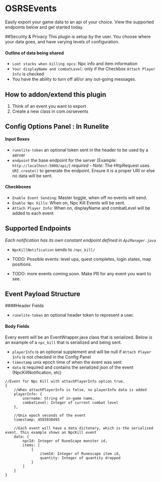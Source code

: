 # OSRSEvents
Easily export your game data to an api of your choice. View the supported endpoints below and get started today.

##Security & Privacy
This plugin is setup by the user. You choose where your data goes, and have varying levels of configuration.
#### Outline of data being shared
- `Loot stacks when killing npcs`: Npc info and item information
- `Your displayName and combatLevel`: only if the Checkbox `Attach Player Info` is checked
- You have the ability to turn off all/or any out-going messages.

## How to addon/extend this plugin
1. Think of an event you want to export
2. Create a new class in com.osrsevents

## Config Options Panel : In Runelite
#### Input Boxes
- `runelite-token` an optional token sent in the header to be used by a server
- `endpoint` the base endpoint for the server (Example: `http://localhost:5000/api/`) *required*
        - *Note*: The HttpRequest uses `URI.create()` to generate the endpoint. Ensure it is a proper URI or else no data will be sent. 
        
#### Checkboxes
- `Enable Event Sending`: Master toggle, when off no events will send.
- `Enable Npc Kills`: When on, Npc Kill Events will be sent.
- `Attach Player Info`: When on, displayName and combatLevel will be added to each event

## Supported Endpoints
*Each notification has its own constant endpoint defined in `ApiManager.java`*
 - `NpcKillNotification` sends to  `/npc_kill/`
 
 - TODO: Possible events: level ups, quest completes, login states, map positions.
 - TODO: more events coming soon. Make PR for any event you want to see.
## Event Payload Structure
####Header Fields
- `runelite-token` an optional header token to represent a user.

#### Body Fields
   Every event will be an EventWrapper.java class that is serialized. Below is an example of a `npc_kill` that is serialized and being sent.
   - `playerInfo` is an optional supplement and will be null if `Attach Player Info` is not checked in the Config Panel
   - `timestamp` unix epoch time of when the event was sent
   - `data` is required and contains the serialized json of the event (NpcKillNotification, etc)
   
```
//Event for Npc Kill with attachPlayerInfo option true.
{
    //When attachPlayerInfo is false, no playerInfo data is added
    playerInfo: {
        username: String of in-game name,
        combatLevel: Integer of current combat level
    },
    
    //Unix epoch seconds of the event
    timestamp: 4503938493

    //Each event will have a data dictonary, which is the serialized event. This example shows an NpcKill event
    data: {
        npcId: Integer of RuneScape monster id,
        items: [
            {
                itemId: Integer of Runescape item id,
                quantity: Integer of quantity dropped
            }
        ]
    }
}
```